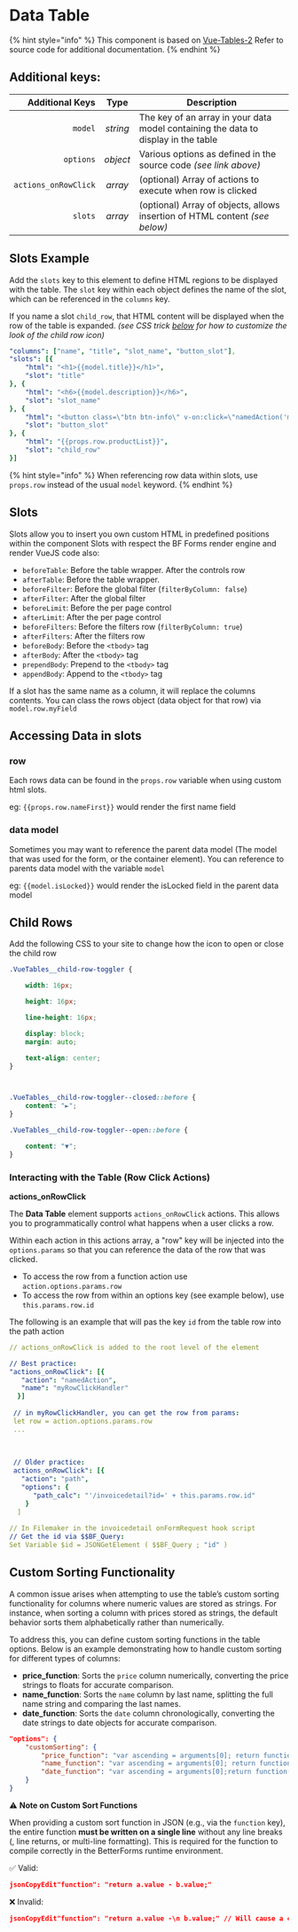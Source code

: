 # Data Table

{% hint style="info" %}
This component is based on [Vue-Tables-2](https://matanya.gitbook.io/vue-tables-2/options-api#options) Refer to source code for additional documentation.
{% endhint %}

## Additional keys:

|      Additional Keys |   Type   | Description                                                                        |
| -------------------: | :------: | ---------------------------------------------------------------------------------- |
|              `model` | _string_ | The key of an array in your data model containing the data to display in the table |
|            `options` | _object_ | Various options as defined in the source code _(see link above)_                   |
| `actions_onRowClick` |  _array_ | (optional) Array of actions to execute when row is clicked                         |
|              `slots` |  _array_ | (optional) Array of objects, allows insertion of HTML content _(see below)_        |

## Slots Example

Add the `slots` key to this element to define HTML regions to be displayed with the table. The `slot` key within each object defines the name of the slot, which can be referenced in the `columns` key.

If you name a slot `child_row`, that HTML content will be displayed when the row of the table is expanded. _(see CSS trick_ [_below_](tables2.md#child-rows) _for how to customize the look of the child row icon)_

```yaml
"columns": ["name", "title", "slot_name", "button_slot"],
"slots": [{
    "html": "<h1>{{model.title}}</h1>",
    "slot": "title"
}, {
    "html": "<h6>{{model.description}}</h6>",
    "slot": "slot_name"
}, {
    "html": "<button class=\"btn btn-info\" v-on:click=\"namedAction('myNamedAction'; {row: props.row})\"><i class=\"fa fa-check\"></i> OK</button>",
    "slot": "button_slot"
}, {
    "html": "{{props.row.productList}}",
    "slot": "child_row"
}]
```

{% hint style="info" %}
When referencing row data within slots, use `props.row` instead of the usual `model` keyword.
{% endhint %}

## Slots

Slots allow you to insert you own custom HTML in predefined positions within the component Slots with respect the BF Forms render engine and render VueJS code also:

* `beforeTable`: Before the table wrapper. After the controls row
* `afterTable`: Before the table wrapper.
* `beforeFilter`: Before the global filter (`filterByColumn: false`)
* `afterFilter`: After the global filter
* `beforeLimit`: Before the per page control
* `afterLimit`: After the per page control
* `beforeFilters`: Before the filters row (`filterByColumn: true`)
* `afterFilters`: After the filters row
* `beforeBody`: Before the `<tbody>` tag
* `afterBody`: After the `<tbody>` tag
* `prependBody`: Prepend to the `<tbody>` tag
* `appendBody`: Append to the `<tbody>` tag

If a slot has the same name as a column, it will replace the columns contents. You can class the rows object (data object for that row) via `model.row.myField`

## Accessing Data in slots

### row

Each rows data can be found in the `props.row` variable when using custom html slots.

eg: `{{props.row.nameFirst}}` would render the first name field

### data model

Sometimes you may want to reference the parent data model (The model that was used for the form, or the container element). You can reference to parents data model with the variable `model`

eg: `{{model.isLocked}}` would render the isLocked field in the parent data model

## Child Rows

Add the following CSS to your site to change how the icon to open or close the child row

```css
.VueTables__child-row-toggler {

    width: 16px;

    height: 16px;

    line-height: 16px;

    display: block;
    margin: auto;

    text-align: center;
}



.VueTables__child-row-toggler--closed::before {
    content: "►";
}

.VueTables__child-row-toggler--open::before {

    content: "▼";
}
```

### Interacting with the Table (Row Click Actions)

**actions\_onRowClick**

The **Data Table** element supports `actions_onRowClick` actions. This allows you to programmatically control what happens when a user clicks a row.

Within each action in this actions array, a "row" key will be injected into the `options.params` so that you can reference the data of the row that was clicked.

* To access the row from a function action use `action.options.params.row`
* To access the row from within an options key (see example below), use `this.params.row.id`

The following is an example that will pas the key `id` from the table row into the path action

```yaml
// actions_onRowClick is added to the root level of the element 

// Best practice:
"actions_onRowClick": [{
   "action": "namedAction",
   "name": "myRowClickHandler"
  }]  
  
 // in myRowClickHandler, you can get the row from params:
 let row = action.options.params.row
 ...
 
 
 
 // Older practice:
 actions_onRowClick": [{
   "action": "path",
   "options": {
      "path_calc": "'/invoicedetail?id=' + this.params.row.id"
    }
  ]
  
// In Filemaker in the invoicedetail onFormRequest hook script
// Get the id via $$BF_Query:
Set Variable $id = JSONGetElement ( $$BF_Query ; "id" )

```

## Custom Sorting Functionality

A common issue arises when attempting to use the table’s custom sorting functionality for columns where numeric values are stored as strings. For instance, when sorting a column with prices stored as strings, the default behavior sorts them alphabetically rather than numerically.

To address this, you can define custom sorting functions in the table options. Below is an example demonstrating how to handle custom sorting for different types of columns:

* **price\_function**: Sorts the `price` column numerically, converting the price strings to floats for accurate comparison.
* **name\_function**: Sorts the `name` column by last name, splitting the full name string and comparing the last names.
* **date\_function**: Sorts the `date` column chronologically, converting the date strings to date objects for accurate comparison.

```json
"options": {
    "customSorting": {
        "price_function": "var ascending = arguments[0]; return function(a,b){if (ascending) return parseFloat(a.price) >= parseFloat(b.price) ? 1 : -1; return parseFloat(a.price) <= parseFloat(b.price) ? 1 : -1;}",
        "name_function": "var ascending = arguments[0]; return function(a,b){if (ascending) return a.name.split(' ')[1] >= b.name.split(' ')[1] ? 1 : -1; return a.name.split(' ')[1] <= b.name.split(' ')[1] ? 1 : -1;}",
        "date_function": "var ascending = arguments[0];return function(a, b) {if (ascending) return moment(a.date, 'M/D/YYYY').isAfter(moment(b.date, 'M/D/YYYY')) ? 1 : -1;return moment(b.date, 'M/D/YYYY').isAfter(moment(a.date, 'M/D/YYYY')) ? 1 : -1;}"
    }
}

```

⚠️ **Note on Custom Sort Functions**

When providing a custom sort function in JSON (e.g., via the `function` key), the entire function **must be written on a single line** without any line breaks (, line returns, or multi-line formatting). This is required for the function to compile correctly in the BetterForms runtime environment.

✅ Valid:

```json
jsonCopyEdit"function": "return a.value - b.value;"
```

❌ Invalid:

```json
jsonCopyEdit"function": "return a.value -\n b.value;" // Will cause a compile error
```
